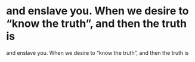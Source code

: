 # and enslave you. When we desire to “know the truth”, and then the truth is

and enslave you. When we desire to “know the truth”, and then the truth is